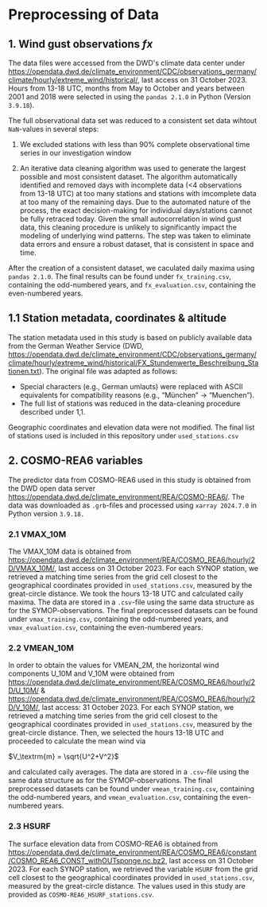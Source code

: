# Preprocessing of Data

## 1. Wind gust observations $fx$

The data files were accessed from the DWD's climate data center under https://opendata.dwd.de/climate_environment/CDC/observations_germany/climate/hourly/extreme_wind/historical/, last access on 31 October 2023.
Hours from 13-18 UTC, months from May to October and years between 2001 and 2018 were selected in using the `pandas 2.1.0` in Python (Version `3.9.18`). 

The full observational data set was reduced to a consistent set data wihtout `NaN`-values in several steps:

1. We excluded stations with less than 90% complete observational time series in our investigation window

2. An iterative data cleaning algorithm was used to generate the largest possible and most consistent dataset. 
The algorithm automatically identified and removed days with incomplete data (<4 observations from 13-18 UTC) at too many stations and stations with imcomplete data at too many of the remaining days.
Due to the automated nature of the process, the exact decision-making for individual days/stations cannot be fully retraced today. 
Given the small autocorrelation in wind gust data, this cleaning procedure is unlikely to significantly impact the modeling of underlying wind patterns. 
The step was taken to eliminate data errors and ensure a robust dataset, that is consistent in space and time.

After the creation of a consistent dataset, we caculated daily maxima using `pandas 2.1.0`. 
The final results can be found under `fx_training.csv`, containing the odd-numbered years, and `fx_evaluation.csv`, containing the even-numbered years.

## 1.1 Station metadata, coordinates & altitude

The station metadata used in this study is based on publicly available data from the German Weather Service (DWD, https://opendata.dwd.de/climate_environment/CDC/observations_germany/climate/hourly/extreme_wind/historical/FX_Stundenwerte_Beschreibung_Stationen.txt). The original file was adapted as follows:

- Special characters (e.g., German umlauts) were replaced with ASCII equivalents for compatibility reasons (e.g., “München” → “Muenchen”).
- The full list of stations was reduced in the data-cleaning procedure described under 1,1.

Geographic coordinates and elevation data were not modified. The final list of stations used is included in this repository under `used_stations.csv`

## 2. COSMO-REA6 variables

The predictor data from COSMO-REA6 used in this study is obtained from the DWD open data server https://opendata.dwd.de/climate_environment/REA/COSMO-REA6/. 
The data was downloaded as `.grb`-files and processed using `xarray 2024.7.0` in Python version `3.9.18.`

### 2.1 VMAX_10M

The VMAX_10M data is obtained from  https://opendata.dwd.de/climate_environment/REA/COSMO_REA6/hourly/2D/VMAX_10M/, last access on 31 October 2023. 
For each SYNOP station, we retrieved a matching time series from the grid cell closest to the geographical coordinates provided in `used_stations.csv`, measured by the great-circle distance.
We took the hours 13-18 UTC and calculated caily maxima. The data are stored in a `.csv`-file using the same data structure as for the SYMOP-observations. 
The final preprocessed datasets can be found under `vmax_training.csv`, containing the odd-numbered years, and `vmax_evaluation.csv`, containing the even-numbered years.

### 2.2 VMEAN_10M

In order to obtain the values for VMEAN_2M, the horizontal wind components U_10M and V_10M were obtained from https://opendata.dwd.de/climate_environment/REA/COSMO_REA6/hourly/2D/U_10M/ 
& https://opendata.dwd.de/climate_environment/REA/COSMO_REA6/hourly/2D/V_10M/, last access: 31 October 2023.
For each SYNOP station, we retrieved a matching time series from the grid cell closest to the geographical coordinates provided in `used_stations.csv`, measured by the great-circle distance.
Then, we selected the hours 13-18 UTC and proceeded to calculate the mean wind via

$V_\textrm{m} = \sqrt{U^2+V^2}$

and calculated caily averages. The data are stored in a `.csv`-file using the same data structure as for the SYMOP-observations. 
The final preprocessed datasets can be found under `vmean_training.csv`, containing the odd-numbered years, and `vmean_evaluation.csv`, containing the even-numbered years.

### 2.3 HSURF

The surface elevation data from COSMO-REA6 is obtained from https://opendata.dwd.de/climate_environment/REA/COSMO_REA6/constant/COSMO_REA6_CONST_withOUTsponge.nc.bz2, last access on 31 October 2023. 
For each SYNOP station, we retrieved the variable `HSURF` from the grid cell closest to the geographical coordinates provided in `used_stations.csv`, measured by the great-circle distance.
The values used in this study are provided as `COSMO-REA6_HSURF_stations.csv`.
